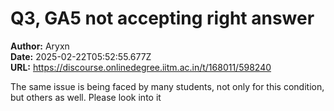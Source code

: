 # Q3, GA5 not accepting right answer

**Author:** Aryxn  
**Date:** 2025-02-22T05:52:55.677Z  
**URL:** https://discourse.onlinedegree.iitm.ac.in/t/168011/598240

The same issue is being faced by many students, not only for this condition, but others as well. Please look into it
